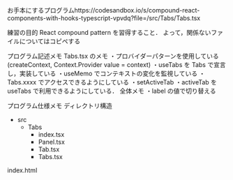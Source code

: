 お手本にするプログラムhttps://codesandbox.io/s/compound-react-components-with-hooks-typescript-vpvdq?file=/src/Tabs/Tabs.tsx

練習の目的 React compound pattern を習得すること．
よって，関係ないファイルについてはコピペする

プログラム記述メモ
Tabs.tsx のメモ
・プロバイダーパターンを使用している(createContext, Context.Provider value = context)
・useTabs を Tabs で宣言し，実装している
・useMemo でコンテキストの変化を監視している
・Tabs.xxxx でアクセスできるようにしている
・setActiveTab
・activeTab を useTabs で利用できるようにしている．
全体メモ
・label の値で切り替える

プログラム仕様メモ
ディレクトリ構造

- src
  - Tabs
    - index.tsx
    - Panel.tsx
    - Tab.tsx
    - Tabs.tsx

index.html

<!DOCTYPE html>
<html lang="en">
 
<head>
  <meta charset="utf-8">
  <meta name="viewport" content="width=device-width, initial-scale=1, shrink-to-fit=no">
  <meta name="theme-color" content="#000000">
  <!--
     manifest.json provides metadata used when your web app is added to the
     homescreen on Android. See https://developers.google.com/web/fundamentals/engage-and-retain/web-app-manifest/
   -->
  <link rel="manifest" href="%PUBLIC_URL%/manifest.json">
  <link rel="shortcut icon" href="%PUBLIC_URL%/favicon.ico">
  <!--
     Notice the use of %PUBLIC_URL% in the tags above.
     It will be replaced with the URL of the `public` folder during the build.
     Only files inside the `public` folder can be referenced from the HTML.
 
     Unlike "/favicon.ico" or "favicon.ico", "%PUBLIC_URL%/favicon.ico" will
     work correctly both with client-side routing and a non-root public URL.
     Learn how to configure a non-root public URL by running `npm run build`.
   -->
  <title>React App</title>
</head>
 
<body>
  <noscript>
    You need to enable JavaScript to run this app.
  </noscript>
  <div id="root"></div>
  <!--
     This HTML file is a template.
     If you open it directly in the browser, you will see an empty page.
 
     You can add webfonts, meta tags, or analytics to this file.
     The build step will place the bundled scripts into the <body> tag.
 
     To begin the development, run `npm start` or `yarn start`.
     To create a production bundle, use `npm run build` or `yarn build`.
   -->
</body>
 
</html>

style.css
button {
margin-bottom: 20px;
min-width: 150px;
}

.App {
font-family: sans-serif;
text-align: center;
padding: 50px 25px;
}

.tab {
display: inline;
margin: 0 10px;
}

index.tsx
import \* as React from 'react';
import { render } from 'react-dom';
import { Tabs } from './Tabs';

import './styles.css';

function App() {
return (

   <div className="App">
     <Tabs>
       {/* Group of tabs */}
       <Tabs.Tab label="a">Tab A</Tabs.Tab>
       <Tabs.Tab label="b">Tab B</Tabs.Tab>
       <Tabs.Tab label="c">Tab C</Tabs.Tab>
 
       {/* Tab panels */}
       <Tabs.Panel label="a">
         This is tab A{' '}
         <span role="img" aria-label="Rocket ship">
           🚀
         </span>
       </Tabs.Panel>
       <Tabs.Panel label="b">
         This is tab B{' '}
         <span role="img" aria-label="Diamond">
           💎
         </span>
       </Tabs.Panel>
       <Tabs.Panel label="c">
         This is tab C{' '}
         <span role="img" aria-label="Ghost">
           👻
         </span>
       </Tabs.Panel>
     </Tabs>
   </div>
 );
}
 
const rootElement = document.getElementById('root');
render(<App />, rootElement);

# 再現メモ復元学習をやった学びめも

- createContext では，createContext<interface | null>とするが，その後に Provider を戻り値に含めるコンポーネントでは必ず interface の値を useState の値から memo 化をおこなってから Provider に受け渡すので null が渡ってしまうことはない．また，useXXXX 　の実装で null が戻り値に含まれないようにガードするため，null の影響は実質的に外部のコンポーネントに伝わってしまうことがない．だから，createContext の使用では初期化の値として null を入力しても問題がない．ではなぜ，null を渡す必要があるのかについては，useXXXX の実装を行いたいから，コンポーネントの外側で createContext を行う必要があるため，外では null を渡すしかないのだと考えられる．
- お手本にしたコードはどうやら利用した React のバージョンと異なっており，FC 型で children が付与されているようだが，本環境では FC でプロップスを包み込んだだけでは children は付与されない．なので，PropsWithChildren で型を拡張する必要がある
- createcontext は XXXX.Provider とセットで利用する
- Tabs.Tab, Tabs.Panel とするために，それぞれの interface を定義して&で混ぜて，その実態を代入してあげることで，<Tabs.Tab>というような形でコンポーネントを公開できるようになる．まとまった，グループの要素なのだということが強調される点がイケてる
- 上記を行うために interface を定義する
